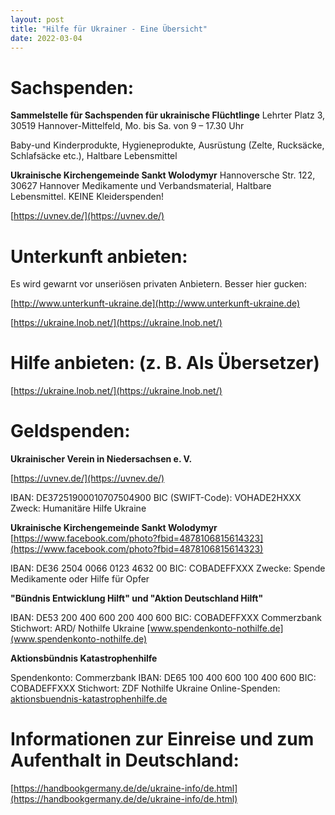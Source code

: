 ```yaml
---
layout: post
title: "Hilfe für Ukrainer - Eine Übersicht"
date: 2022-03-04
---
```


# Sachspenden:

**Sammelstelle für Sachspenden für ukrainische Flüchtlinge**
Lehrter Platz 3, 30519 Hannover-Mittelfeld, 
Mo. bis Sa. von 9 – 17.30 Uhr 

Baby-und Kinderprodukte, Hygieneprodukte, Ausrüstung (Zelte, Rucksäcke, Schlafsäcke etc.), Haltbare Lebensmittel

**Ukrainische Kirchengemeinde Sankt Wolodymyr**
Hannoversche Str. 122, 30627 Hannover 
Medikamente und Verbandsmaterial, Haltbare Lebensmittel. KEINE Kleiderspenden!

[https://uvnev.de/](https://uvnev.de/)


# Unterkunft anbieten:

Es wird gewarnt vor unseriösen privaten Anbietern. Besser hier gucken:

[http://www.unterkunft-ukraine.de](http://www.unterkunft-ukraine.de)

[https://ukraine.lnob.net/](https://ukraine.lnob.net/)


# Hilfe anbieten: (z. B. Als Übersetzer)

[https://ukraine.lnob.net/](https://ukraine.lnob.net/)


# Geldspenden:

**Ukrainischer Verein in Niedersachsen e. V.**
 
[https://uvnev.de/](https://uvnev.de/)

IBAN: DE37251900010707504900
BIC (SWIFT-Code): VOHADE2HXXX
Zweck: Humanitäre Hilfe Ukraine 

**Ukrainische Kirchengemeinde Sankt Wolodymyr**
[https://www.facebook.com/photo?fbid=4878106815614323](https://www.facebook.com/photo?fbid=4878106815614323)

IBAN: DE36 2504 0066 0123 4632 00
BIC: COBADEFFXXX
Zwecke: Spende Medikamente oder Hilfe für Opfer 

**"Bündnis Entwicklung Hilft" und "Aktion Deutschland Hilft"**
 
IBAN: DE53 200 400 600 200 400 600
BIC: COBADEFFXXX
Commerzbank
Stichwort: ARD/ Nothilfe Ukraine
[www.spendenkonto-nothilfe.de](www.spendenkonto-nothilfe.de) 

**Aktionsbündnis Katastrophenhilfe**

Spendenkonto: Commerzbank
IBAN: DE65 100 400 600 100 400 600
BIC: COBADEFFXXX
Stichwort: ZDF Nothilfe Ukraine
Online-Spenden: [aktionsbuendnis-katastrophenhilfe.de](aktionsbuendnis-katastrophenhilfe.de)

# Informationen zur Einreise und zum Aufenthalt in Deutschland:

[https://handbookgermany.de/de/ukraine-info/de.html](https://handbookgermany.de/de/ukraine-info/de.html)
 
 

